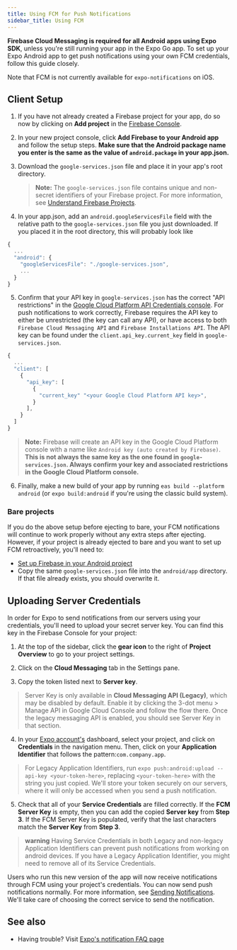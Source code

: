 ```yaml
---
title: Using FCM for Push Notifications
sidebar_title: Using FCM
---
```


**Firebase Cloud Messaging is required for all Android apps using Expo SDK**, unless you're still running your app in the Expo Go app. To set up your Expo Android app to get push notifications using your own FCM credentials, follow this guide closely.

Note that FCM is not currently available for `expo-notifications` on iOS.

## Client Setup

1. If you have not already created a Firebase project for your app, do so now by clicking on **Add project** in the [Firebase Console](https://console.firebase.google.com/).

2. In your new project console, click **Add Firebase to your Android app** and follow the setup steps. **Make sure that the Android package name you enter is the same as the value of `android.package` in your app.json.**

3. Download the `google-services.json` file and place it in your app's root directory.
   > **Note:** The `google-services.json` file contains unique and non-secret identifiers of your Firebase project. For more information, see [Understand Firebase Projects](https://firebase.google.com/docs/projects/learn-more#config-files-objects).
4. In your app.json, add an `android.googleServicesFile` field with the relative path to the `google-services.json` file you just downloaded. If you placed it in the root directory, this will probably look like

```javascript
{
  ...
  "android": {
    "googleServicesFile": "./google-services.json",
    ...
  }
}
```

5. Confirm that your API key in `google-services.json` has the correct "API restrictions" in the [Google Cloud Platform API Credentials console](https://console.cloud.google.com/apis/credentials). For push notifications to work correctly, Firebase requires the API key to either be unrestricted (the key can call any API), or have access to both `Firebase Cloud Messaging API` and `Firebase Installations API`. The API key can be found under the `client.api_key.current_key` field in `google-services.json`.

```javascript
{
  ...
  "client": [
    {
      "api_key": [
        {
          "current_key" "<your Google Cloud Platform API key>",
        }
      ],
    }
  ]
}
```

> **Note:** Firebase will create an API key in the Google Cloud Platform console with a name like `Android key (auto created by Firebase)`. **This is not always the same key as the one found in `google-services.json`. Always confirm your key and associated restrictions in the Google Cloud Platform console.**

6. Finally, make a new build of your app by running `eas build --platform android` (or `expo build:android` if you're using the classic build system).

### Bare projects

If you do the above setup before ejecting to bare, your FCM notifications will continue to work properly without any extra steps after ejecting. However, if your project is already ejected to bare and you want to set up FCM retroactively, you'll need to:

- [Set up Firebase in your Android project](/guides/setup-native-firebase/#android-1)
- Copy the same `google-services.json` file into the `android/app` directory. If that file already exists, you should overwrite it.

## Uploading Server Credentials

In order for Expo to send notifications from our servers using your credentials, you'll need to upload your secret server key. You can find this key in the Firebase Console for your project:

1. At the top of the sidebar, click the **gear icon** to the right of **Project Overview** to go to your project settings.

2. Click on the **Cloud Messaging** tab in the Settings pane.

3. Copy the token listed next to **Server key**.

> Server Key is only available in **Cloud Messaging API (Legacy)**, which may be disabled by default. Enable it by clicking the 3-dot menu > Manage API in Google Cloud Console and follow the flow there. Once the legacy messaging API is enabled, you should see Server Key in that section.

4. In your [Expo account's](https://expo.dev/) dashboard, select your project, and click on **Credentials** in the navigation menu. Then, click on your **Application Identifier** that follows the pattern:`com.company.app`.

> For Legacy Application Identifiers, run `expo push:android:upload --api-key <your-token-here>`, replacing `<your-token-here>` with the string you just copied. We'll store your token securely on our servers, where it will only be accessed when you send a push notification.

5. Check that all of your **Service Credentials** are filled correctly. If the **FCM Server Key** is empty, then you can add the copied **Server key** from **Step 3**. If the FCM Server Key is populated, verify that the last characters match the **Server Key** from **Step 3**.

> **warning** Having Service Credentials in both Legacy and non-legacy Application Identifiers can prevent push notifications from working on android devices. If you have a Legacy Application Identifier, you might need to remove all of its Service Credentials.

Users who run this new version of the app will now receive notifications through FCM using your project's credentials. You can now send push notifications normally. For more information, see [Sending Notifications](/push-notifications/sending-notifications/). We'll take care of choosing the correct service to send the notification.

## See also

- Having trouble? Visit [Expo's notification FAQ page](./faq.md)
